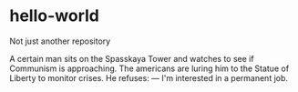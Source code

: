 # hello-world
Not just another repository

A certain man sits on the Spasskaya Tower and watches to see if Communism is approaching. The americans are luring him to the Statue of Liberty to monitor crises. He refuses:
— I'm interested in a permanent job.
